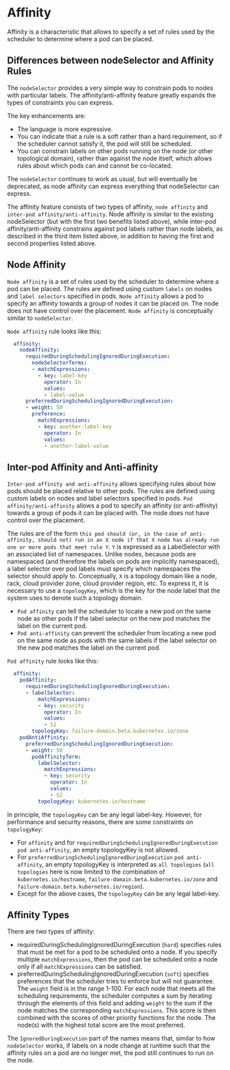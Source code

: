# Affinity

Affinity is a characteristic that allows to specify a set of rules used by the scheduler to determine where a pod
can be placed.

## Differences between nodeSelector and Affinity Rules

The `nodeSelector` provides a very simple way to constrain pods to nodes with particular labels.
The affinity/anti-affinity feature greatly expands the types of constraints you can express.

The key enhancements are:

* The language is more expressive.
* You can indicate that a rule is a soft rather than a hard requirement, so if the scheduler
  cannot satisfy it, the pod will still be scheduled.
* You can constrain labels on other pods running on the node (or other topological domain), rather
  than against the node itself, which allows rules about which pods can and cannot be co-located.

The `nodeSelector` continues to work as usual, but will eventually be deprecated, as node affinity
can express everything that nodeSelector can express.

The affinity feature consists of two types of affinity, `node affinity` and `inter-pod affinity/anti-affinity`.
Node affinity is similar to the existing nodeSelector (but with the first two benefits listed above),
while inter-pod affinity/anti-affinity constrains against pod labels rather than node labels, as
described in the third item listed above, in addition to having the first and second properties
listed above.

## Node Affinity

`Node affinity` is a set of rules used by the scheduler to determine where a pod can be placed.
The rules are defined using custom `labels` on nodes and `label selectors` specified in pods.
`Node affinity` allows a pod to specify an affinity towards a group of nodes it can be placed on.
The node does not have control over the placement. `Node affinity` is conceptually similar to
`nodeSelector`.

`Node affinity` rule looks like this:

```yaml
  affinity:
    nodeAffinity:
      requiredDuringSchedulingIgnoredDuringExecution:
        nodeSelectorTerms:
        - matchExpressions:
          - key: label-key
            operator: In
            values:
            - label-value
      preferredDuringSchedulingIgnoredDuringExecution:
      - weight: 50
        preference:
          matchExpressions:
          - key: another-label-key
            operator: In
            values:
            - another-label-value
```

## Inter-pod Affinity and Anti-affinity

`Inter-pod affinity and anti-affinity` allows specifying rules about how pods should be placed
relative to other pods. The rules are defined using custom labels on nodes and label selectors
specified in pods. `Pod affinity/anti-affinity` allows a pod to specify an affinity (or anti-affinity)
towards a group of pods it can be placed with. The node does not have control over the placement.

The rules are of the form `this pod should (or, in the case of anti-affinity, should not) run in
an X node if that X node has already run one or more pods that meet rule Y`. `Y` is expressed as
a LabelSelector with an associated list of namespaces. Unlike nodes, because pods are namespaced
(and therefore the labels on pods are implicitly namespaced), a label selector over pod labels must
specify which namespaces the selector should apply to. Conceptually, `X` is a topology domain like
a node, rack, cloud provider zone, cloud provider region, etc. To express it, it is necessary to use
a `topologyKey`, which is the key for the node label that the system uses to denote such a topology
domain.

* `Pod affinity` can tell the scheduler to locate a new pod on the same node as other pods
  if the label selector on the new pod matches the label on the current pod.
* `Pod anti-affinity` can prevent the scheduler from locating a new pod on the same node as pods
  with the same labels if the label selector on the new pod matches the label on the current pod.

`Pod affinity` rule looks like this:

```yaml
  affinity:
    podAffinity:
      requiredDuringSchedulingIgnoredDuringExecution:
      - labelSelector:
          matchExpressions:
          - key: security
            operator: In
            values:
            - S1
        topologyKey: failure-domain.beta.kubernetes.io/zone
    podAntiAffinity:
      preferredDuringSchedulingIgnoredDuringExecution:
      - weight: 50
        podAffinityTerm:
          labelSelector:
            matchExpressions:
            - key: security
              operator: In
              values:
              - S2
          topologyKey: kubernetes.io/hostname
```

In principle, the `topologyKey` can be any legal label-key. However, for performance and security
reasons, there are some constraints on `topologyKey`:

* For `affinity` and for `requiredDuringSchedulingIgnoredDuringExecution` `pod anti-affinity`,
  an empty topologyKey is not allowed.
* For `preferredDuringSchedulingIgnoredDuringExecution` `pod anti-affinity`, an empty topologyKey
  is interpreted as `all topologies` (`all topologies` here is now limited to the combination of
  `kubernetes.io/hostname`, `failure-domain.beta.kubernetes.io/zone` and
  `failure-domain.beta.kubernetes.io/region`).
* Except for the above cases, the `topologyKey` can be any legal label-key.

## Affinity Types

There are two types of affinity:

* requiredDuringSchedulingIgnoredDuringExecution (`hard`) specifies rules that must be met for a pod
  to be scheduled onto a node.
  If you specify multiple `matchExpressions`, then the pod can be scheduled onto a node only if all
  `matchExpressions` can be satisfied.
* preferredDuringSchedulingIgnoredDuringExecution (`soft`) specifies preferences that the scheduler
  tries to enforce but will not guarantee.
  The `weight` field is in the range 1-100. For each node that meets all the scheduling
  requirements, the scheduler computes a sum by iterating through the elements of this field and
  adding `weight` to the sum if the node matches the corresponding `matchExpressions`. This score is
  then combined with the scores of other priority functions for the node. The node(s) with
  the highest total score are the most preferred.

The `IgnoredDuringExecution` part of the names means that, similar to how `nodeSelector` works,
if labels on a node change at runtime such that the affinity rules on a pod are no longer met,
the pod still continues to run on the node.
